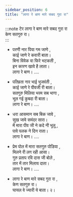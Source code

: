 ```yaml
---
sidebar_position: 6
title: "लागा रे बाण मारे सबद गुरा रा"
---
```


:::note टेर 
लागा रे बाण मारे सबद गुरा रा <br/>
केण सतगुरु रा।  
:::

- परणी नार पिया गम जाणे ,<br/>
काई जाणे रे कवारी बाता। <br/>
बिना विवेक वा फिरे भटकती ,<br/>
इन कारण खावे है लाता। <br/>
लागा रे बाण। ….

- पतिव्रता नार भाई भुजवंती ,<br/>
काई जाणे रे पीवजी री बाता। <br/>
सतगुरु मिलिया भरम सब भागा ,<br/>
भूल गई कुबदा री बाता। <br/>
लागा रे बाण। ….

- धरा आसमान सब बिक जावे ,<br/>
सुख जावे समंदर सारा। <br/>
में मारा पीव जी ने कदे नी भूलू ,<br/>
पावे पलक ने दिन राता। <br/>
लागा रे बाण। ….

- प्रेम पोल में मारा सतगुरु पोडिया ,<br/>
मिलने री लग रही आसा। <br/>
गुरु प्रताप रवि दास जी बोले ,<br/>
तार में तार मिलाय दाता। <br/>
लागा रे बाण। ….

- लागा रे बाण मारे सबद गुरा रा ,<br/>
केण सतगुरु रा। <br/>
घायल वे ज्यारी ये बाता। २।
